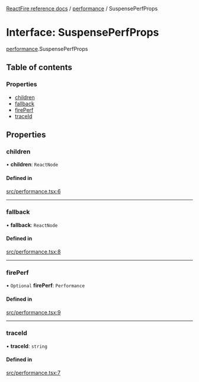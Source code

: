 [ReactFire reference docs](../README.md) / [performance](../modules/performance.md) / SuspensePerfProps

# Interface: SuspensePerfProps

[performance](../modules/performance.md).SuspensePerfProps

## Table of contents

### Properties

- [children](performance.suspenseperfprops.md#children)
- [fallback](performance.suspenseperfprops.md#fallback)
- [firePerf](performance.suspenseperfprops.md#fireperf)
- [traceId](performance.suspenseperfprops.md#traceid)

## Properties

### children

• **children**: `ReactNode`

#### Defined in

[src/performance.tsx:6](https://github.com/sujishpatel/reactfire/blob/main/src/performance.tsx#L6)

___

### fallback

• **fallback**: `ReactNode`

#### Defined in

[src/performance.tsx:8](https://github.com/sujishpatel/reactfire/blob/main/src/performance.tsx#L8)

___

### firePerf

• `Optional` **firePerf**: `Performance`

#### Defined in

[src/performance.tsx:9](https://github.com/sujishpatel/reactfire/blob/main/src/performance.tsx#L9)

___

### traceId

• **traceId**: `string`

#### Defined in

[src/performance.tsx:7](https://github.com/sujishpatel/reactfire/blob/main/src/performance.tsx#L7)
